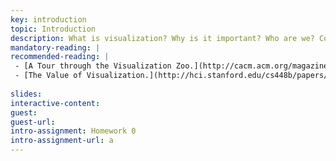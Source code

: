```yaml
---
key: introduction
topic: Introduction
description: What is visualization? Why is it important? Who are we? Course overview. 
mandatory-reading: |
recommended-reading: |
 - [A Tour through the Visualization Zoo.](http://cacm.acm.org/magazines/2010/6/92482-a-tour-through-the-visualization-zoo/pdf) Jeffrey Heer, Michael Bostock, Vadim Ogievetsky. Communications of the ACM, 53(6), pp. 59-67, Jun 2010. 
 - [The Value of Visualization.](http://hci.stanford.edu/cs448b/papers/vanwijk_vov.pdf)Jarke van Wijk. Proceedings of the IEEE Visualization Conference, pp. 79-86, 2005.
   
slides:
interactive-content:
guest:
guest-url:
intro-assignment: Homework 0
intro-assignment-url: a
---
```







